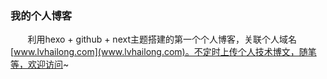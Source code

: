 ### 我的个人博客
&nbsp;&nbsp;&nbsp;&nbsp;&nbsp;&nbsp;&nbsp;利用hexo + github + next主题搭建的第一个个人博客，关联个人域名[www.lvhailong.com](www.lvhailong.com)。不定时上传个人技术博文，随笔等，欢迎访问~